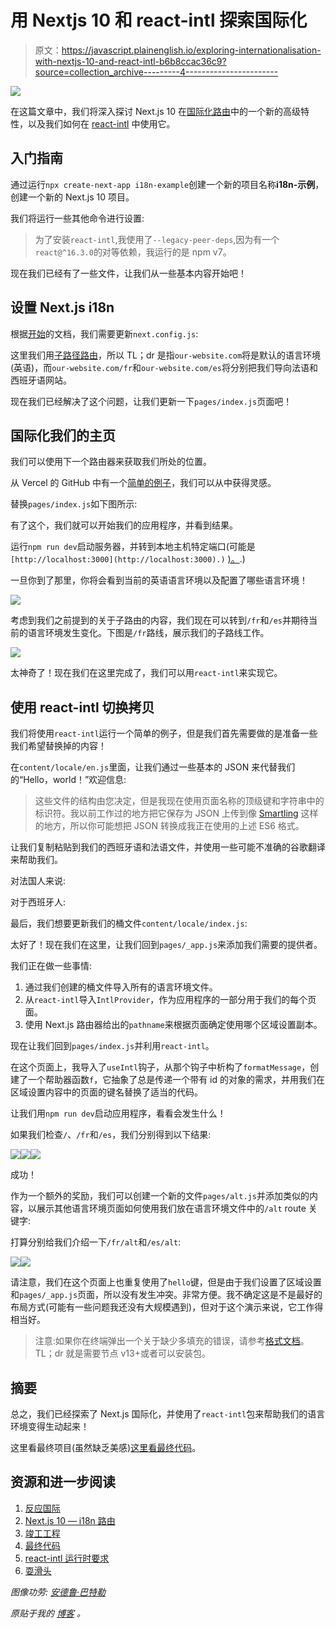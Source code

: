 # 用 Nextjs 10 和 react-intl 探索国际化

> 原文：<https://javascript.plainenglish.io/exploring-internationalisation-with-nextjs-10-and-react-intl-b6b8ccac36c9?source=collection_archive---------4----------------------->

![](img/29e49f47c9c5636d420624de86f8d263.png)

在这篇文章中，我们将深入探讨 Next.js 10 在[国际化路由](https://nextjs.org/docs/advanced-features/i18n-routing)中的一个新的高级特性，以及我们如何在 [react-intl](https://www.npmjs.com/package/react-intl) 中使用它。

## 入门指南

通过运行`npx create-next-app i18n-example`创建一个新的项目名称**i18n-示例**，创建一个新的 Next.js 10 项目。

我们将运行一些其他命令进行设置:

> 为了安装`react-intl`,我使用了`--legacy-peer-deps`,因为有一个`react@^16.3.0`的对等依赖，我运行的是 npm v7。

现在我们已经有了一些文件，让我们从一些基本内容开始吧！

## 设置 Next.js i18n

根据[开始](https://nextjs.org/docs/advanced-features/i18n-routing)的文档，我们需要更新`next.config.js`:

这里我们用[子路径路由](https://nextjs.org/docs/advanced-features/i18n-routing#sub-path-routing)，所以 TL；dr 是指`our-website.com`将是默认的语言环境(英语)，而`our-website.com/fr`和`our-website.com/es`将分别把我们导向法语和西班牙语网站。

现在我们已经解决了这个问题，让我们更新一下`pages/index.js`页面吧！

## 国际化我们的主页

我们可以使用下一个路由器来获取我们所处的位置。

从 Vercel 的 GitHub 中有一个[简单的例子](https://github.com/vercel/next.js/blob/canary/examples/i18n-routing/pages/index.js)，我们可以从中获得灵感。

替换`pages/index.js`如下图所示:

有了这个，我们就可以开始我们的应用程序，并看到结果。

运行`npm run dev`启动服务器，并转到本地主机特定端口(可能是`[http://localhost:3000](http://localhost:3000).)` [)。](http://localhost:3000).)

一旦你到了那里，你将会看到当前的英语语言环境以及配置了哪些语言环境！

![](img/9530d37e28d50e4acf7533c1fcea795d.png)

考虑到我们之前提到的关于子路由的内容，我们现在可以转到`/fr`和`/es`并期待当前的语言环境发生变化。下图是`/fr`路线，展示我们的子路线工作。

![](img/af8b380279311d19a33509d8dfd4f45a.png)

太神奇了！现在我们在这里完成了，我们可以用`react-intl`来实现它。

## 使用 react-intl 切换拷贝

我们将使用`react-intl`运行一个简单的例子，但是我们首先需要做的是准备一些我们希望替换掉的内容！

在`content/locale/en.js`里面，让我们通过一些基本的 JSON 来代替我们的“Hello，world！”欢迎信息:

> 这些文件的结构由您决定，但是我现在使用页面名称的顶级键和字符串中的标识符。我以前工作过的地方把它保存为 JSON 上传到像 [Smartling](https://www.smartling.com/) 这样的地方，所以你可能想把 JSON 转换成我正在使用的上述 ES6 格式。

让我们复制粘贴到我们的西班牙语和法语文件，并使用一些可能不准确的谷歌翻译来帮助我们。

对法国人来说:

对于西班牙人:

最后，我们想要更新我们的桶文件`content/locale/index.js`:

太好了！现在我们在这里，让我们回到`pages/_app.js`来添加我们需要的提供者。

我们正在做一些事情:

1.  通过我们创建的桶文件导入所有的语言环境文件。
2.  从`react-intl`导入`IntlProvider`，作为应用程序的一部分用于我们的每个页面。
3.  使用 Next.js 路由器给出的`pathname`来根据页面确定使用哪个区域设置副本。

现在让我们回到`pages/index.js`并利用`react-intl`。

在这个页面上，我导入了`useIntl`钩子，从那个钩子中析构了`formatMessage`，创建了一个帮助器函数`f`，它抽象了总是传递一个带有 id 的对象的需求，并用我们在区域设置内容中的页面的键名替换了适当的代码。

让我们用`npm run dev`启动应用程序，看看会发生什么！

如果我们检查`/`、`/fr`和`/es`，我们分别得到以下结果:

![](img/36f27df46f79bae078de5ff4476c3cb0.png)![](img/49b897ed368c99cb12ef41a30894161d.png)![](img/b94d2693d6a84b32d27cb972eb53effb.png)

成功！

作为一个额外的奖励，我们可以创建一个新的文件`pages/alt.js`并添加类似的内容，以展示其他语言环境页面如何使用我们放在语言环境文件中的`/alt` route 关键字:

打算分别给我们介绍一下`/fr/alt`和`/es/alt`:

![](img/5e4af38298469eeb1bb390ea133eec74.png)![](img/817ec55424c0f3f6cfca1444ed31ec64.png)

请注意，我们在这个页面上也重复使用了`hello`键，但是由于我们设置了区域设置和`pages/_app.js`页面，所以没有发生冲突。非常方便。我不确定这是不是最好的布局方式(可能有一些问题我还没有大规模遇到)，但对于这个演示来说，它工作得相当好。

> 注意:如果你在终端弹出一个关于缺少多填充的错误，请参考[格式文档](https://formatjs.io/docs/react-intl/#runtime-requirements)。TL；dr 就是需要节点 v13+或者可以安装包。

## 摘要

总之，我们已经探索了 Next.js 国际化，并使用了`react-intl`包来帮助我们的语言环境变得生动起来！

这里看最终项目(虽然缺乏美感)[这里](https://hello-nextjs-i18n.vercel.app/)[看最终代码](https://github.com/okeeffed/hello-nextjs-i18n)。

## 资源和进一步阅读

1.  [反应国际](https://www.npmjs.com/package/react-intl)
2.  [Next.js 10 — i18n 路由](https://nextjs.org/docs/advanced-features/i18n-routing)
3.  [竣工工程](https://hello-nextjs-i18n.vercel.app/)
4.  [最终代码](https://github.com/okeeffed/hello-nextjs-i18n)
5.  [react-intl 运行时要求](https://formatjs.io/docs/react-intl/#runtime-requirements)
6.  [耍滑头](https://www.smartling.com/)

*图像功劳:* [*安德鲁·巴特勒*](https://unsplash.com/@drewbutler)

*原贴于我的* [*博客*](https://blog.dennisokeeffe.com/blog/2020-11-08-nextjs-intl-with-react-intl/) *。*
